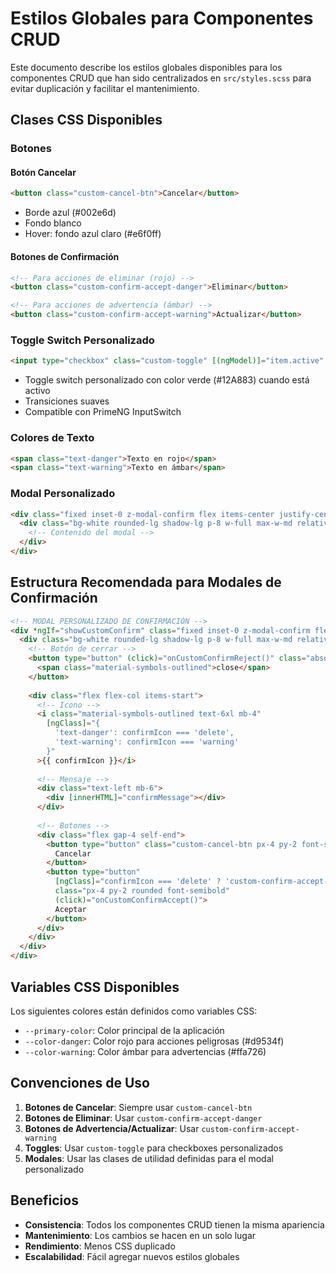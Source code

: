 # Estilos Globales para Componentes CRUD

Este documento describe los estilos globales disponibles para los componentes CRUD que han sido centralizados en `src/styles.scss` para evitar duplicación y facilitar el mantenimiento.

## Clases CSS Disponibles

### Botones

#### Botón Cancelar
```html
<button class="custom-cancel-btn">Cancelar</button>
```
- Borde azul (#002e6d)
- Fondo blanco
- Hover: fondo azul claro (#e6f0ff)

#### Botones de Confirmación
```html
<!-- Para acciones de eliminar (rojo) -->
<button class="custom-confirm-accept-danger">Eliminar</button>

<!-- Para acciones de advertencia (ámbar) -->
<button class="custom-confirm-accept-warning">Actualizar</button>
```

### Toggle Switch Personalizado
```html
<input type="checkbox" class="custom-toggle" [(ngModel)]="item.active" />
```
- Toggle switch personalizado con color verde (#12A883) cuando está activo
- Transiciones suaves
- Compatible con PrimeNG InputSwitch

### Colores de Texto
```html
<span class="text-danger">Texto en rojo</span>
<span class="text-warning">Texto en ámbar</span>
```

### Modal Personalizado
```html
<div class="fixed inset-0 z-modal-confirm flex items-center justify-center bg-black bg-opacity-40">
  <div class="bg-white rounded-lg shadow-lg p-8 w-full max-w-md relative">
    <!-- Contenido del modal -->
  </div>
</div>
```

## Estructura Recomendada para Modales de Confirmación

```html
<!-- MODAL PERSONALIZADO DE CONFIRMACIÓN -->
<div *ngIf="showCustomConfirm" class="fixed inset-0 z-modal-confirm flex items-center justify-center bg-black bg-opacity-40">
  <div class="bg-white rounded-lg shadow-lg p-8 w-full max-w-md relative">
    <!-- Botón de cerrar -->
    <button type="button" (click)="onCustomConfirmReject()" class="absolute top-2 right-2 text-gray-400 hover:text-gray-700 focus:outline-none text-2xl">
      <span class="material-symbols-outlined">close</span>
    </button>
    
    <div class="flex flex-col items-start">
      <!-- Icono -->
      <i class="material-symbols-outlined text-6xl mb-4"
        [ngClass]="{
          'text-danger': confirmIcon === 'delete',
          'text-warning': confirmIcon === 'warning'
        }"
      >{{ confirmIcon }}</i>
      
      <!-- Mensaje -->
      <div class="text-left mb-6">
        <div [innerHTML]="confirmMessage"></div>
      </div>
      
      <!-- Botones -->
      <div class="flex gap-4 self-end">
        <button type="button" class="custom-cancel-btn px-4 py-2 font-semibold" (click)="onCustomConfirmReject()">
          Cancelar
        </button>
        <button type="button" 
          [ngClass]="confirmIcon === 'delete' ? 'custom-confirm-accept-danger' : 'custom-confirm-accept-warning'"
          class="px-4 py-2 rounded font-semibold"
          (click)="onCustomConfirmAccept()">
          Aceptar
        </button>
      </div>
    </div>
  </div>
</div>
```

## Variables CSS Disponibles

Los siguientes colores están definidos como variables CSS:
- `--primary-color`: Color principal de la aplicación
- `--color-danger`: Color rojo para acciones peligrosas (#d9534f)
- `--color-warning`: Color ámbar para advertencias (#ffa726)

## Convenciones de Uso

1. **Botones de Cancelar**: Siempre usar `custom-cancel-btn`
2. **Botones de Eliminar**: Usar `custom-confirm-accept-danger`
3. **Botones de Advertencia/Actualizar**: Usar `custom-confirm-accept-warning`
4. **Toggles**: Usar `custom-toggle` para checkboxes personalizados
5. **Modales**: Usar las clases de utilidad definidas para el modal personalizado

## Beneficios

- **Consistencia**: Todos los componentes CRUD tienen la misma apariencia
- **Mantenimiento**: Los cambios se hacen en un solo lugar
- **Rendimiento**: Menos CSS duplicado
- **Escalabilidad**: Fácil agregar nuevos estilos globales 